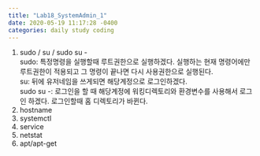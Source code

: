 ```yaml
---
title: "Lab18_SystemAdmin_1"
date: 2020-05-19 11:17:28 -0400
categories: daily study coding
---
```

1. sudo / su / sudo su -<br>
sudo: 특정명령을 실행할때 루트권한으로 실행하겠다. 실행하는 현재 명령어에만 루트권한이 적용되고 그 명령이 끝나면 다시 사용권한으로 실행된다.<br>
su: 뒤에 유저네임을 쓰게되면 해당계정으로 로그인하겠다.<br>
sudo su -: 로그인을 할 때 해당계정에 워킹디렉토리와 환경변수를 사용해서 로그인 하겠다. 로그인할때 홈 디렉토리가 바뀐다.
2. hostname
3. systemctl
4. service
5. netstat
6. apt/apt-get
